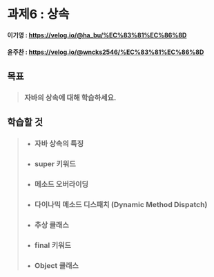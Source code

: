 # 과제6 : 상속

#### 이기영 : https://velog.io/@ha_bu/%EC%83%81%EC%86%8D
#### 윤주찬 : https://velog.io/@wncks2546/%EC%83%81%EC%86%8D

## 목표
> ### 자바의 상속에 대해 학습하세요.

## 학습할 것
> - ### 자바 상속의 특징
> 
> - ### super 키워드
> 
> - ### 메소드 오버라이딩
> 
> - ### 다이나믹 메소드 디스패치 (Dynamic Method Dispatch)
> 
> - ### 추상 클래스
>
> - ### final 키워드
> 
> - ### Object 클래스
> 
